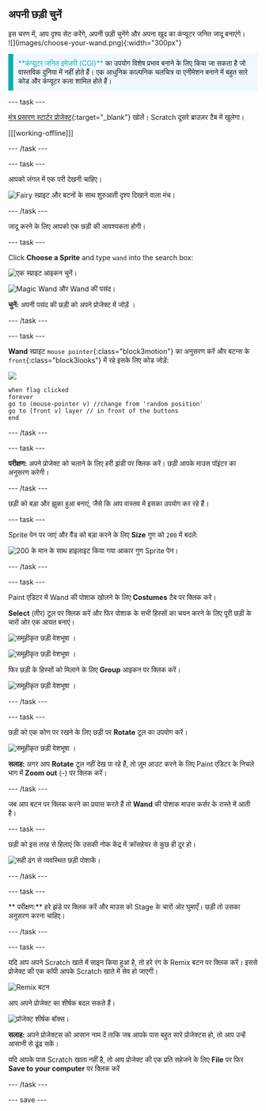## अपनी छड़ी चुनें

<div style="display: flex; flex-wrap: wrap">
<div style="flex-basis: 200px; flex-grow: 1; margin-right: 15px;">
इस चरण में, आप दृश्य सेट करेंगे, अपनी छड़ी चुनेंगे और अपना खुद का कंप्यूटर जनित जादू बनाएंगे।
  
</div>
<div>
![](images/choose-your-wand.png){:width="300px"}
</div>
</div>

<p style="border-left: solid; border-width:10px; border-color: #0faeb0; background-color: aliceblue; padding: 10px;">
<span style="color: #0faeb0">**कंप्यूटर जनित इमेजरी (CGI)**</span> का उपयोग विशेष प्रभाव बनाने के लिए किया जा सकता है जो वास्तविक दुनिया में नहीं होते हैं। एक आधुनिक काल्पनिक चलचित्र या एनीमेशन बनाने में बहुत सारे कोड और कंप्यूटर कला शामिल होते हैं।
</p>

--- task ---

[मंत्र प्रसारण स्टार्टर प्रोजेक्ट](https://scratch.mit.edu/projects/518441891/editor){:target="_blank"} खोलें। Scratch दूसरे ब्राउज़र टैब में खुलेगा।

[[[working-offline]]]

--- /task ---

--- task ---

आपको जंगल में एक परी देखनी चाहिए।

![Fairy स्प्राइट और बटनों के साथ शुरुआती दृश्य दिखाने वाला मंच।](images/starter-project.png)

--- /task ---

जादू करने के लिए आपको एक छड़ी की आवश्यकता होगी।

--- task ---

Click **Choose a Sprite** and type `wand` into the search box:

![एक स्प्राइट आइकन चुनें।](images/choose-a-sprite.png)

![Magic Wand और Wand की पसंद।](images/wand-sprite-options.png)

**चुनें:** अपनी पसंद की छड़ी को अपने प्रोजेक्ट में जोड़ें ।

--- /task ---

--- task ---

**Wand** स्प्राइट `mouse pointer`{:class="block3motion"} का अनुसरण करें और बटन्स के `front`{:class="block3looks"} में रहे इसके लिए कोड जोड़ें:

![](images/wand-sprite-icon.png)

```blocks3
when flag clicked
forever
go to (mouse-pointer v) //change from 'random position'     
go to [front v] layer // in front of the buttons
end
```

--- /task ---

--- task ---

**परीक्षण:** अपने प्रोजेक्ट को चलाने के लिए हरी झंडी पर क्लिक करें। छड़ी आपके माउस पॉइंटर का अनुसरण करेगी।

--- /task ---

छड़ी को बड़ा और झुका हुआ बनाएं, जैसे कि आप वास्तव में इसका उपयोग कर रहे हैं।

--- task ---

Sprite पेन पर जाएं और वैंड को बड़ा करने के लिए **Size** गुण को `200` में बदलें:

![200 के मान के साथ हाइलाइट किया गया आकार गुण Sprite पेन।](images/size-property.png)

--- /task ---

--- task ---

Paint एडिटर में Wand की पोशाक खोलने के लिए **Costumes** टैब पर क्लिक करें।

**Select** (तीर) टूल पर क्लिक करें और फिर पोशाक के सभी हिस्सों का चयन करने के लिए पूरी छड़ी के चारों ओर एक आयत बनाएं।

![समूहीकृत छड़ी वेशभूषा ।](images/the-select-tool.png)

![समूहीकृत छड़ी वेशभूषा ।](images/grouped-costumes.png)

फिर छड़ी के हिस्सों को मिलाने के लिए **Group** आइकन पर क्लिक करें।

![समूहीकृत छड़ी वेशभूषा ।](images/group-icon.png)

--- /task ---

--- task ---

छड़ी को एक कोण पर रखने के लिए छड़ी पर **Rotate** टूल का उपयोग करें।

![समूहीकृत छड़ी वेशभूषा ।](images/rotated-wands.png)

**सलाह:** अगर आप **Rotate** टूल नहीं देख पा रहे हैं, तो ज़ूम आउट करने के लिए Paint एडिटर के निचले भाग में **Zoom out** (-) पर क्लिक करें।

--- /task ---

जब आप बटन पर क्लिक करने का प्रयास करते हैं तो **Wand** की पोशाक माउस कर्सर के रास्ते में आती है।

--- task ---

छड़ी को इस तरह से हिलाएं कि उसकी नोक केंद्र में क्रॉसहेयर से कुछ ही दूर हो।

![सही ढंग से व्यवस्थित छड़ी पोशाकें।](images/positioned-wands.png)

--- /task ---

--- task ---

** परीक्षण:** हरे झंडे पर क्लिक करें और माउस को Stage के चारों ओर घुमाएँ। छड़ी तो उसका अनुसरण करना चाहिए।

--- /task ---

--- task ---

यदि आप अपने Scratch खाते में साइन किया हुआ है, तो हरे रंग के Remix बटन पर क्लिक करें। इससे प्रोजेक्ट की एक कॉपी आपके Scratch खाते में सेव हो जाएगी।

![Remix बटन](images/remix-button.png)

आप अपने प्रोजेक्ट का शीर्षक बदल सकते हैं।

![प्रॉजेक्ट शीर्षक बॉक्स।](images/project-name.png)

**सलाह:** अपने प्रोजेक्टस को आसान नाम दें ताकि जब आपके पास बहुत सारे प्रोजेक्टस हो, तो आप उन्हें आसानी से ढूंढ सकें।

यदि आपके पास Scratch खाता नहीं है, तो आप प्रोजेक्ट की एक प्रति सहेजने के लिए **File** पर फिर **Save to your computer** पर क्लिक करें

--- /task ---

--- save ---
